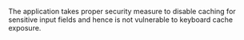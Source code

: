 The application takes proper security measure to disable caching for sensitive input fields and hence is not vulnerable to keyboard cache exposure.